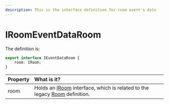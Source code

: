 ```yaml
---
description: This is the interface definition for room event's data
---
```


# IRoomEventDataRoom

The definition is:

```typescript
export interface IEventDataRoom {
	room: IRoom;
}
```

| Property | What is it? |
| :--- | :--- |
| room | Holds an [IRoom](../../../room.md) interface, which is related to the legacy [Room](../../../../schema-definition/the-room-object.md) definition. |

